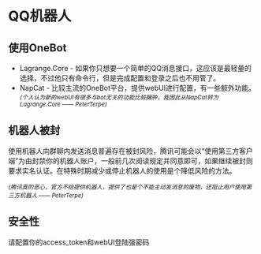 # QQ机器人
## 使用OneBot
- Lagrange.Core - 如果你只想要一个简单的QQ消息接口，这应该是最轻量的选择，不过他只有命令行，但是完成配置和登录之后也不用管了。
- NapCat - 比较主流的OneBot平台，提供webUI进行配置，有一些额外功能。<small>_(个人认为新的webUI有很多与bot无关的功能比较臃肿，我因此从NapCat转为Lagrange.Core —— PeterTerpe)_</small>
## 机器人被封
使用机器人向群聊内发送消息普遍存在被封风险，腾讯可能会以“使用第三方客户端”为由封禁你的机器人账户，一般前几次阅读规定并同意即可，如果继续被封则要求实名认证。在特殊时期减少或停止机器人的使用是个降低风险的方法。

<small>_(腾讯真的恶心，官方不给提供机器人，提供了也是个不能主动发消息的废物，还阻止用户使用第三方机器人 —— PeterTerpe)_</small>
## 安全性
请配置你的access_token和webUI登陆强密码
